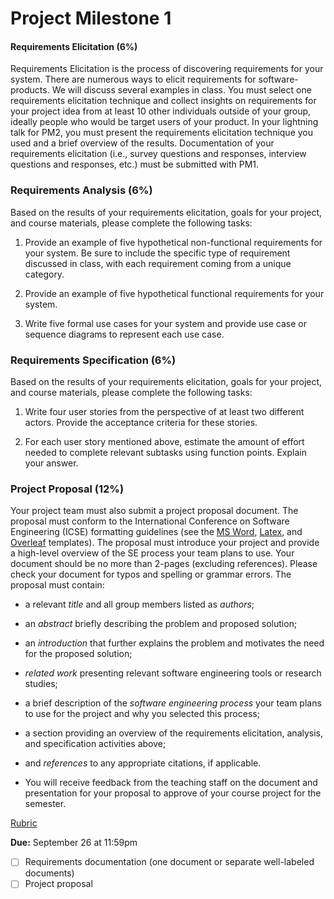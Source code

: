 # Project Milestone 1

#### __Requirements Elicitation (6%)__

Requirements Elicitation is the process of discovering requirements for your system. There are numerous ways to elicit requirements for software-products. We will discuss several examples in class. You must select one requirements elicitation technique and collect insights on requirements for your project idea from at least 10 other individuals outside of your group, ideally people who would be target users of your product. In your lightning talk for PM2, you must present the requirements elicitation technique you used and a brief overview of the results. Documentation of your requirements elicitation (i.e., survey questions and responses, interview questions and responses, etc.) must be submitted with PM1.

### Requirements Analysis (6%)

Based on the results of your requirements elicitation, goals for your project, and course materials, please complete the following tasks:

1. Provide an example of five hypothetical non-functional requirements for your system. Be sure to include the specific type of requirement discussed in class, with each requirement coming from a unique category.

2. Provide an example of five hypothetical functional requirements for your system.

3. Write five formal use cases for your system and provide use case or sequence diagrams to represent each use case.

### Requirements Specification (6%)

Based on the results of your requirements elicitation, goals for your project, and course materials, please complete the following tasks:

1. Write four user stories from the perspective of at least two different actors. Provide the acceptance criteria for these stories.

2. For each user story mentioned above, estimate the amount of effort needed to complete relevant subtasks using function points. Explain your answer.

### Project Proposal (12%)

Your project team must also submit a project proposal document. The proposal must conform to the International Conference on Software Engineering (ICSE) formatting guidelines (see the [MS Word](https://www.acm.org/binaries/content/assets/publications/word_style/interim-template-style/interim-layout.docx), [Latex](https://www.acm.org/binaries/content/assets/publications/consolidated-tex-template/acmart-primary.zip), and [Overleaf](https://www.overleaf.com/gallery/tagged/acm-official#.WOuOk2e1taQ) templates). The proposal must introduce your project and provide a high-level overview of the SE process your team plans to use. Your document should be no more than 2-pages (excluding references). Please check your document for typos and spelling or grammar errors. The proposal must contain:

* a relevant _title_ and all group members listed as _authors_;
* an _abstract_ briefly describing the problem and proposed solution;
* an _introduction_ that further explains the problem and motivates the need for the proposed solution;
* _related work_ presenting relevant software engineering tools or research studies; 
* a brief description of the _software engineering process_ your team plans to use for the project and why you selected this process;
* a section providing an overview of the requirements elicitation, analysis, and specification activities above;
* and _references_ to any appropriate citations, if applicable. 

 * You will receive feedback from the teaching staff on the document and presentation for your proposal to approve of your course project for the semester.

[Rubric](../resources/rubrics/proposal.pdf)


 **Due:** September 26 at 11:59pm
- [ ] Requirements documentation (one document or separate well-labeled documents)
- [ ] Project proposal